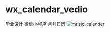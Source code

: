 # wx_calendar_vedio
毕业设计 微信小程序 月升日历
![music_calender](https://assist-tool.oss-cn-beijing.aliyuncs.com/calender_music.png)